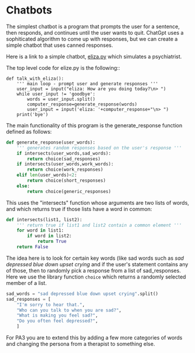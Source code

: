 # Chatbots
The simplest chatbot is a program that prompts the user for a sentence, then responds, and 
continues until the user wants to quit.  ChatGpt uses a sophiticated algorithm to come up with
responses, but we can create a simple chatbot that uses canned responses.  

Here is a link to a simple chatbot, [eliza.py](https://github.com/tjhickey724/pythonintro/blob/main/code/eliza.py)
which simulates a psychiatrist. 

The top level code for elize.py is the following::
```
def talk_with_eliza():
    ''' main loop - prompt user and generate responses '''
    user_input = input("eliza: How are you doing today?\n> ")
    while user_input != 'goodbye':
        words = user_input.split()
        computer_response=generate_response(words)
        user_input = input('eliza: '+computer_response+"\n> ")
    print('bye')
```

The main functionality of this program is the generate_response function defined as follows:
``` python
def generate_response(user_words):
    ''' generates random responses based on the user's response '''
    if intersects(user_words,sad_words):
        return choice(sad_responses)
    if intersects(user_words,work_words):
        return choice(work_responses)
    elif len(user_words)<2:
        return choice(short_responses)
    else:
        return choice(generic_responses)
```
This uses the "intersects" function whose arguments are two lists of words, and which returns true if those lists have a word in common:
``` python
def intersects(list1, list2):
    ''' return true if list1 and list2 contain a common element '''
    for word in list1:
        if word in list2:
            return True
    return False
```
The idea here is to look for certain key words (like sad words such as _sad depressed blue down upset crying_
and if the user's statement contains any of those, then to randomly pick a response from a list of sad_responses.
Here we use the library function ```choice``` which returns a randomly selected member of a list.
``` python
sad_words = "sad depressed blue down upset crying".split()
sad_responses = [
    "I'm sorry to hear that.",
    "Who can you talk to when you are sad?",
    "What is making you feel sad?",
    "Do you often feel depressed?",
    ]
```

For PA3 you are to extend this by adding a few more categories of words and changing the
persona from a therapist to something else.
